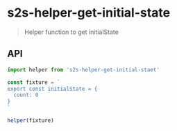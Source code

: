 # s2s-helper-get-initial-state

> Helper function to get initialState


## API

```js
import helper from 's2s-helper-get-initial-staet'

const fixture = `
export const initialState = {
  count: 0
}
`

helper(fixture)
```

